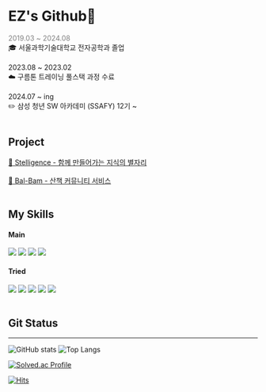 # EZ's Github🤗
<span style="color:gray">2019.03 ~ 2024.08</span>
 <br>
🎓 서울과학기술대학교 전자공학과 졸업
<br>
<br>
2023.08 ~ 2023.02 <br>
☁️ 구름톤 트레이닝 풀스택 과정 수료
<br>
<br>
2024.07 ~ ing <br>
✏️ 삼성 청년 SW 아카데미 (SSAFY) 12기 ~
<br>
<br>
## Project
[🌟 Stelligence - 함께 만들어가는 지식의 별자리](https://github.com/Eagle-Strike-7)
<br>
<br>
[🌰 Bal-Bam - 산책 커뮤니티 서비스](https://github.com/Bal-Bam/GG-backend)
<br>
<br>

## My Skills
#### Main
<img src="https://img.shields.io/badge/java-007396?style=for-the-badge&logo=java&logoColor=white"> <img src="https://img.shields.io/badge/mysql-4479A1?style=for-the-badge&logo=mysql&logoColor=white"> <img src="https://img.shields.io/badge/spring-6DB33F?style=for-the-badge&logo=spring&logoColor=white"> <img src="https://img.shields.io/badge/hibernate-59666C?style=for-the-badge&logo=hibernate&logoColor=white">
<br>
#### Tried
<img src="https://img.shields.io/badge/docker-2496ED?style=for-the-badge&logo=docker&logoColor=white"> <img src="https://img.shields.io/badge/redis-FF4438?style=for-the-badge&logo=redis&logoColor=white"> <img src="https://img.shields.io/badge/aws-FF9900?style=for-the-badge&logo&logoColor=white"> 
<img src="https://img.shields.io/badge/python-3776AB?style=for-the-badge&logo=python&logoColor=white"> <img src="https://img.shields.io/badge/javascript-F7DF1E?style=for-the-badge&logo=javascript&logoColor=black">
<br>
<br>
## Git Status
---

![GitHub stats](https://github-readme-stats.vercel.app/api?username=eenzzi&show_icons=true&theme=dracula)
![Top Langs](https://github-readme-stats.vercel.app/api/top-langs/?username=eenzzi)

[![Solved.ac Profile](http://mazassumnida.wtf/api/v2/generate_badge?boj=purelej99)](https://solved.ac/purelej99/)


[![Hits](https://hits.seeyoufarm.com/api/count/incr/badge.svg?url=https%3A%2F%2Fgithub.com%2Feenzzi%2Fhit-counter&count_bg=%23DB8085&title_bg=%23555555&icon=&icon_color=%23E7E7E7&title=hits&edge_flat=false)](https://hits.seeyoufarm.com)


